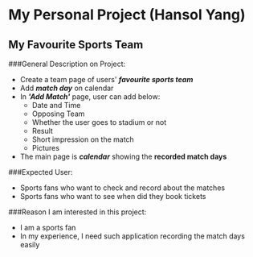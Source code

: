 # My Personal Project (Hansol Yang)

## My Favourite Sports Team

###General Description on Project:

- Create a team page of users' ***favourite sports team***
- Add ***match day*** on calendar
- In ***'Add Match'*** page, user can add below:
   - Date and Time
   - Opposing Team
   - Whether the user goes to stadium or not
   - Result
   - Short impression on the match
   - Pictures
- The main page is ***calendar*** showing the **recorded match days**

###Expected User:

- Sports fans who want to check and record about the matches
- Sports fans who want to see when did they book tickets

###Reason I am interested in this project:

- I am a sports fan
- In my experience, I need such application recording the match days easily